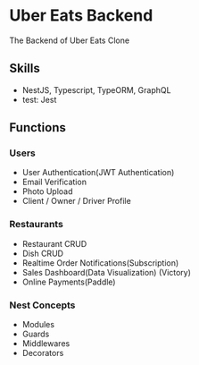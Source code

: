 # Uber Eats Backend

The Backend of Uber Eats Clone

## Skills

- NestJS, Typescript, TypeORM, GraphQL
- test: Jest

## Functions

### Users

- User Authentication(JWT Authentication)
- Email Verification
- Photo Upload
- Client / Owner / Driver Profile

### Restaurants

- Restaurant CRUD
- Dish CRUD
- Realtime Order Notifications(Subscription)
- Sales Dashboard(Data Visualization) (Victory)
- Online Payments(Paddle)

### Nest Concepts

- Modules
- Guards
- Middlewares
- Decorators

